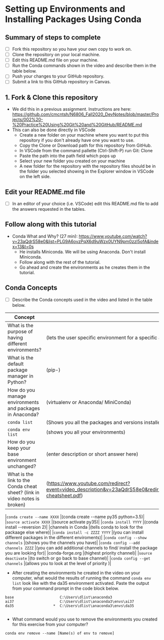 # Setting up Environments and Installing Packages Using Conda

## Summary of steps to complete

- [ ] Fork this repository so you have your own copy to work on.
- [ ] Clone the repository on your local machine. 
- [ ] Edit this README.md file on your machine.
- [ ] Run the Conda commands shown in the video and describe them in the table below.
- [ ] Push your changes to your GitHub repository.
- [ ] Submit a link to this GitHub repository in Canvas.

## 1. Fork & Clone this repository

* We did this in a previous assignment. Instructions are here: https://github.com/cmcntsh/N6806_Fall2020_DevNotes/blob/master/Projects/002%20-%20Practice%20Using%20Git%20and%20GitHub/README.md
* This can also be done directly in VSCode
  * Create a new folder on your machine where you want to put this repository if you don't already have one you want to use.
  * Copy the Clone or Download path for this repository from GitHub.
  * In VSCode from the command pallette (Ctrl-Shift-P) run Git: Clone
  * Paste the path into the path field which pops up
  * Select your new folder you created on your machine
  * A new folder for the repository with the repository files should be in the folder you selected showing in the Explorer window in VSCode on the left side.
  
## Edit your README.md file

* [ ] In an editor of your choice (i.e. VSCode) edit this README.md file to add the answers requested in the tables.

## Follow along with this tutorial

* Conda What and Why? (27 min): https://www.youtube.com/watch?v=23aQdrS58e0&list=PLG9A6ovzPqX6d9uWzx0UYN9pm0zzl5ofA&index=13&t=0s
  * He installs Miniconda. We will be using Anaconda. Don't install Miniconda.
  * Follow along with the rest of the tutorial.
  * Go ahead and create the environments as he creates them in the tutorial.

## Conda Concepts

* [ ] Describe the Conda concepts used in the video and listed in the table below.

|   Concept   |         Description or short answer         |
|     ---     |                     ---                     |
|What is the purpose of having different environments?     |(lets the user specific environment for a specific application)|
|What is the default package manager in Python?            |(pip-)|
|How do you manage environments and packages in Anaconda?  |(virtualenv or Anaconda/ MiniConda)|
|`conda list`       |(Shows you all the packages and versions installed in an active enviroment )|
|`conda env list`       |(shows you all your environments)|
|How do you keep your base environment unchanged?       |(enter description or short answer here)|
|What is the link to the Conda cheat sheet? (link in video notes is broken)      |(https://www.youtube.com/redirect?event=video_description&v=23aQdrS58e0&redir_token=QUFFLUhqbWhZWFBybnJJaHZzc0ZKMDVlZmo1aGtHaE1FZ3xBQ3Jtc0trM3dnX0kyNXpPZ1JRZXZqa2pfZVl0X0s0NVJselByWFZwM2JKWW9IajM2NW13MHRSbXV6QmZDOUVxb3UtMXJLVWhfcHQzODZhZlR3SFl0RkJIZkFvQ0JBdWF4aGozeVUweVpwV01vN1M5QUl5cmlYUQ%3D%3D&q=https%3A%2F%2Fconda.io%2Fdocs%2F_downloads%2Fconda-cheatsheet.pdf)|

|`conda create --name XXXX`       |(conda create --name py35 python=3.5)|
|`source activate XXXX`       |(source activate py35)|
|`conda install YYYY`       |(conda install --reversion 2)|
|channels in Conda       |(tells conda to look for the packaage else where)|
|`conda install -c ZZZZ YYYY`       |(you can install different packages in the different enviroments)|
|`conda config --show channels`       |(shows you the channels you have)|
|`conda config --add channels ZZZZ`       |(you can add additional channels to find/ install the package you are looking for)|
|conda-forge.org       |(highest priority channel)|
|`source deactivate`       |(to switch or go back to base channel)|
|`conda config --get channels`       |(allows you to look at the level of priority )|

* After creating the environments he created in the video on your computer, what would the results of running the command `conda env list` look like with the da35 environment activated. Paste the output from your command prompt in the code block below.

```
base                     C:\Users\dlist\anaconda3
ai37                     C:\Users\dlist\anaconda3\envs\ai37
da35                  *  C:\Users\dlist\anaconda3\envs\da35


```
* What command would you use to remove the environments you created for this exercise from your computer?

```
conda env remove --name [Name(s) of env to remove]

```
